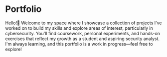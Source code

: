 # Portfolio
 Hello!👾
Welcome to my space where I showcase a collection of projects I've worked on to build my skills and explore areas of interest, particularly in cybersecurity. You'll find coursework, personal experiments, and hands-on exercises that reflect my growth as a student and aspiring security analyst.
I'm always learning, and this portfolio is a work in progress—feel free to explore!
